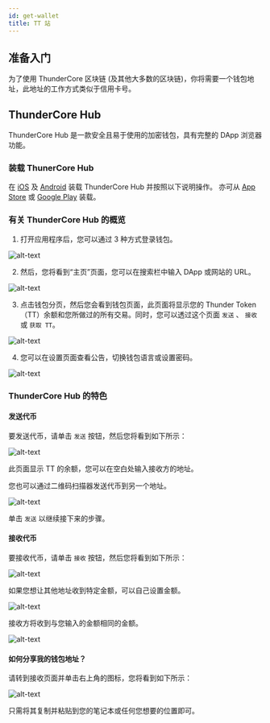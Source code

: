 ```yaml
---
id: get-wallet
title: TT 站
---
```


## 准备入门
为了使用 ThunderCore 区块链 (及其他大多数的区块链)，你将需要一个钱包地址，此地址的工作方式类似于信用卡号。

## ThunderCore Hub

ThunderCore Hub 是一款安全且易于使用的加密钱包，具有完整的 DApp 浏览器功能。

### 装载 ThunerCore Hub
在 [iOS](https://0x7.me/HIF4) 及 [Android](https://static.qilunkeji.com/apk/thundercore-hub-weixin.html) 装载 ThunderCore Hub 并按照以下说明操作。
亦可从 [App Store](https://apps.apple.com/tw/app/thundercore-hub/id1471222243) 或 [Google Play](https://play.google.com/store/apps/details?id=com.thundercore.mobile) 装载。

### 有关 ThunderCore Hub 的概览
1. 打开应用程序后，您可以通过 3 种方式登录钱包。

![alt-text](assets/img/wallet/hubbit1_cn.PNG)

2. 然后，您将看到“主页”页面，您可以在搜索栏中输入 DApp 或网站的 URL。

![alt-text](assets/img/new_hub_sc/hubbit_sc.PNG)

3. 点击钱包分页，然后您会看到钱包页面，此页面将显示您的 Thunder Token（TT）余额和您所做过的所有交易。同时，您可以透过这个页面 `发送` 、 `接收` 或 `获取 TT`。

![alt-text](assets/img/new_hub_sc/wallet_sc.PNG)

4. 您可以在设置页面查看公告，切换钱包语言或设置密码。

![alt-text](assets/img/new_hub_sc/setting_sc.PNG)

### ThunderCore Hub 的特色

#### 发送代币

要发送代币，请单击 `发送` 按钮，然后您将看到如下所示：

![alt-text](assets/img/new_hub_sc/send_sc.PNG)

此页面显示 TT 的余额，您可以在空白处输入接收方的地址。

您也可以通过二维码扫描器发送代币到另一个地址。

![alt-text](assets/img/new_hub_sc/send_confirm_sc.PNG)

单击 `发送` 以继续接下来的步骤。

#### 接收代币

要接收代币，请单击 `接收` 按钮，然后您将看到如下所示：

![alt-text](assets/img/new_hub_sc/wallet_sc.PNG)

如果您想让其他地址收到特定金额，可以自己设置金额。

![alt-text](assets/img/wallet/hubbit8_cn.PNG)

接收方将收到与您输入的金额相同的金额。

![alt-text](assets/img/wallet/hubbit9_cn.PNG)


 #### 如何分享我的钱包地址？

 请转到接收页面并单击右上角的图标，您将看到如下所示：

 ![alt-text](assets/img/wallet/hubbit10_cn.PNG)

 只需将其复制并粘贴到您的笔记本或任何您想要的位置即可。


